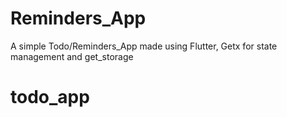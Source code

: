 # Reminders_App
A simple Todo/Reminders_App made using Flutter, Getx for state management and get_storage
# todo_app
